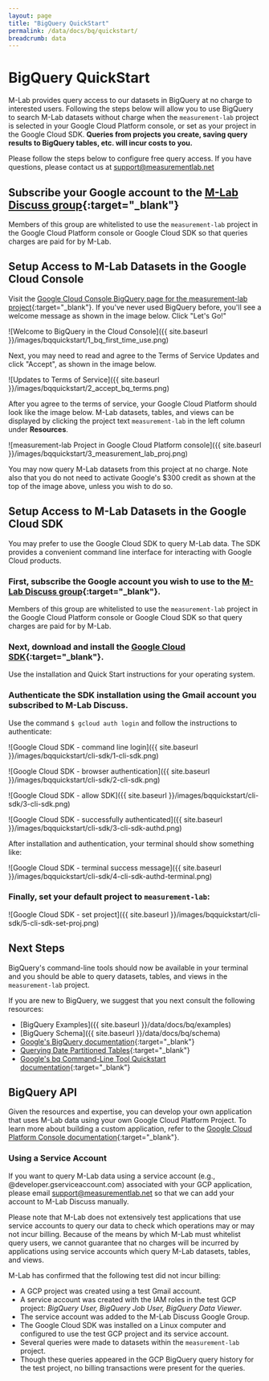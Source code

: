 ```yaml
---
layout: page
title: "BigQuery QuickStart"
permalink: /data/docs/bq/quickstart/
breadcrumb: data
---
```


# BigQuery QuickStart

M-Lab provides query access to our datasets in BigQuery at no charge to interested users. Following the steps below will allow you to use BigQuery to search M-Lab datasets without charge when the `measurement-lab` project is selected in your Google Cloud Platform console, or set as your project in the Google Cloud SDK. **Queries from projects you create, saving query results to BigQuery tables, etc. will incur costs to you.**

Please follow the steps below to configure free query access. If you have questions, please contact us at [support@measurementlab.net](mailto:support@measurementlab.net)

## Subscribe your Google account to the [M-Lab Discuss group](https://groups.google.com/a/measurementlab.net/forum/#%21forum/discuss){:target="_blank"}

Members of this group are whitelisted to use the `measurement-lab` project in the Google Cloud Platform console or Google Cloud SDK so that queries charges are paid for by M-Lab.

## Setup Access to M-Lab Datasets in the Google Cloud Console

Visit the [Google Cloud Console BigQuery page for the measurement-lab project](https://console.cloud.google.com/bigquery?project=measurement-lab){:target="_blank"}. If you've never used BigQuery before, you'll see a welcome message as shown in the image below. Click "Let's Go!"

![Welcome to BigQuery in the Cloud Console]({{ site.baseurl }}/images/bqquickstart/1_bq_first_time_use.png)

Next, you may need to read and agree to the Terms of Service Updates and click "Accept", as shown in the image below.

![Updates to Terms of Service]({{ site.baseurl }}/images/bqquickstart/2_accept_bq_terms.png)

After you agree to the terms of service, your Google Cloud Platform should look like the image below. M-Lab datasets, tables, and views can be displayed by clicking the project text `measurement-lab` in the left column under **Resources**.

![measurement-lab Project in Google Cloud Platform console]({{ site.baseurl }}/images/bqquickstart/3_measurement_lab_proj.png)

You may now query M-Lab datasets from this project at no charge. Note also that you do not need to activate Google's $300 credit as shown at the top of the image above, unless you wish to do so.

## Setup Access to M-Lab Datasets in the Google Cloud SDK

You may prefer to use the Google Cloud SDK to query M-Lab data. The SDK provides a convenient command line interface for interacting with Google Cloud products.

### First, subscribe the Google account you wish to use to the [M-Lab Discuss group](https://groups.google.com/a/measurementlab.net/forum/#%21forum/discuss){:target="_blank"}.

Members of this group are whitelisted to use the `measurement-lab` project in the Google Cloud Platform console or Google Cloud SDK so that query charges are paid for by M-Lab.

### Next, download and install the [Google Cloud SDK](https://cloud.google.com/sdk/){:target="_blank"}.

Use the installation and Quick Start instructions for your operating system.

### Authenticate the SDK installation using the Gmail account you subscribed to M-Lab Discuss.

Use the command `$ gcloud auth login` and follow the instructions to authenticate:

![Google Cloud SDK - command line login]({{ site.baseurl }}/images/bqquickstart/cli-sdk/1-cli-sdk.png)

![Google Cloud SDK - browser authentication]({{ site.baseurl }}/images/bqquickstart/cli-sdk/2-cli-sdk.png)

![Google Cloud SDK - allow SDK]({{ site.baseurl }}/images/bqquickstart/cli-sdk/3-cli-sdk.png)

![Google Cloud SDK - successfully authenticated]({{ site.baseurl }}/images/bqquickstart/cli-sdk/3-cli-sdk-authd.png)

After installation and authentication, your terminal should show something like:

![Google Cloud SDK - terminal success message]({{ site.baseurl }}/images/bqquickstart/cli-sdk/4-cli-sdk-authd-terminal.png)

### Finally, set your default project to `measurement-lab`:

![Google Cloud SDK - set project]({{ site.baseurl }}/images/bqquickstart/cli-sdk/5-cli-sdk-set-proj.png)

## Next Steps

BigQuery's command-line tools should now be available in your terminal and you should be able to query datasets, tables, and views in the `measurement-lab` project.

If you are new to BigQuery, we suggest that you next consult the following resources:

* [BigQuery Examples]({{ site.baseurl }}/data/docs/bq/examples)
* [BigQuery Schema]({{ site.baseurl }}/data/docs/bq/schema)
* [Google's BigQuery documentation](https://cloud.google.com/bigquery/what-is-bigquery){:target="_blank"}
* [Querying Date Partitioned Tables](https://cloud.google.com/bigquery/docs/querying-partitioned-tables){:target="_blank"}
* [Google's bq Command-Line Tool Quickstart documentation](https://cloud.google.com/bigquery/bq-command-line-tool-quickstart){:target="_blank"}

## BigQuery API

Given the resources and expertise, you can develop your own application that uses M-Lab data using your own Google Cloud Platform Project. To learn more about building a custom application, refer to the [Google Cloud Platform Console documentation](https://cloud.google.com/docs/){:target="_blank"}.

### Using a Service Account

If you want to query M-Lab data using a service account (e.g., @developer.gserviceaccount.com) associated with your GCP application, please email [support@measurementlab.net](mailto:support@measurementlab.net) so that we can add your account to M-Lab Discuss manually.

Please note that M-Lab does not extensively test applications that use service accounts to query our data to check which operations may or may not incur billing. Because of the means by which M-Lab must whitelist query users, we cannot guarantee that no charges will be incurred by applications using service accounts which query M-Lab datasets, tables, and views.

M-Lab has confirmed that the following test did not incur billing:

* A GCP project was created using a test Gmail account.
* A service account was created with the IAM roles in the test GCP project: _BigQuery User, BigQuery Job User, BigQuery Data Viewer_.
* The service account was added to the M-Lab Discuss Google Group.
* The Google Cloud SDK was installed on a Linux computer and configured to use the test GCP project and its service account.
* Several queries were made to datasets within the `measurement-lab` project.
* Though these queries appeared in the GCP BigQuery query history for the test project, no billing transactions were present for the queries.
